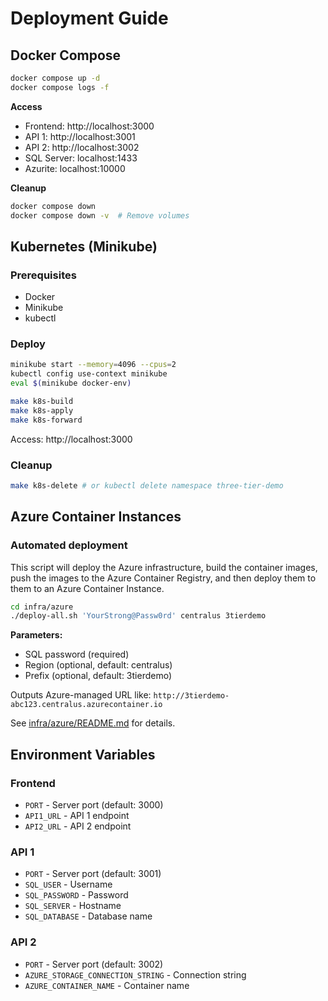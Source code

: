 # Deployment Guide

## Docker Compose

```bash
docker compose up -d
docker compose logs -f
```

**Access**

- Frontend: http://localhost:3000
- API 1: http://localhost:3001
- API 2: http://localhost:3002
- SQL Server: localhost:1433
- Azurite: localhost:10000

**Cleanup**

```bash
docker compose down
docker compose down -v  # Remove volumes
```

## Kubernetes (Minikube)

### Prerequisites

- Docker
- Minikube
- kubectl

### Deploy

```bash
minikube start --memory=4096 --cpus=2
kubectl config use-context minikube
eval $(minikube docker-env)

make k8s-build
make k8s-apply
make k8s-forward
```

Access: http://localhost:3000

### Cleanup

```bash
make k8s-delete # or kubectl delete namespace three-tier-demo
```

## Azure Container Instances

### Automated deployment

This script will deploy the Azure infrastructure, build the container images, push the images to the Azure Container Registry, and then deploy them to them to an Azure Container Instance.

```bash
cd infra/azure
./deploy-all.sh 'YourStrong@Passw0rd' centralus 3tierdemo
```

**Parameters:**

- SQL password (required)
- Region (optional, default: centralus)
- Prefix (optional, default: 3tierdemo)

Outputs Azure-managed URL like: `http://3tierdemo-abc123.centralus.azurecontainer.io`

See [infra/azure/README.md](infra/azure/README.md) for details.

## Environment Variables

### Frontend

- `PORT` - Server port (default: 3000)
- `API1_URL` - API 1 endpoint
- `API2_URL` - API 2 endpoint

### API 1

- `PORT` - Server port (default: 3001)
- `SQL_USER` - Username
- `SQL_PASSWORD` - Password
- `SQL_SERVER` - Hostname
- `SQL_DATABASE` - Database name

### API 2

- `PORT` - Server port (default: 3002)
- `AZURE_STORAGE_CONNECTION_STRING` - Connection string
- `AZURE_CONTAINER_NAME` - Container name
